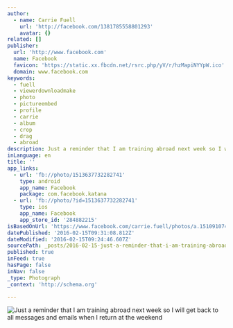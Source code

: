 ```yaml
---
author:
  - name: Carrie Fuell
    url: 'http://facebook.com/1381785558801293'
    avatar: {}
related: []
publisher:
  url: 'http://www.facebook.com'
  name: Facebook
  favicon: 'https://static.xx.fbcdn.net/rsrc.php/yV/r/hzMapiNYYpW.ico'
  domain: www.facebook.com
keywords:
  - fuell
  - viewerdownloadmake
  - photo
  - pictureembed
  - profile
  - carrie
  - album
  - crop
  - drag
  - abroad
description: Just a reminder that I am training abroad next week so I will get back to all messages and emails when I return at the weekend
inLanguage: en
title: ''
app_links:
  - url: 'fb://photo/1513637732282741'
    type: android
    app_name: Facebook
    package: com.facebook.katana
  - url: 'fb://photo/?id=1513637732282741'
    type: ios
    app_name: Facebook
    app_store_id: '284882215'
isBasedOnUrl: 'https://www.facebook.com/carrie.fuell/photos/a.1510910742555440.1073741829.1381785558801293/1513637732282741/?type=3'
datePublished: '2016-02-15T09:31:08.812Z'
dateModified: '2016-02-15T09:24:46.607Z'
sourcePath: _posts/2016-02-15-just-a-reminder-that-i-am-training-abroad-next-week-so-i-wil.md
published: true
inFeed: true
hasPage: false
inNav: false
_type: Photograph
_context: 'http://schema.org'

---
```

![Just a reminder that I am training abroad next week so I will get back to all messages and emails when I return at the weekend](https://scontent.xx.fbcdn.net/hphotos-xpt1/t31.0-8/s720x720/12184985_1513637732282741_1440751849008664096_o.jpg)